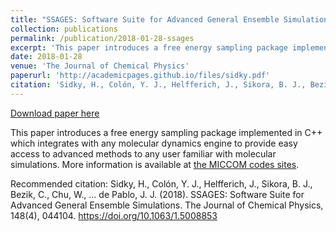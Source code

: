 ```yaml
---
title: "SSAGES: Software Suite for Advanced General Ensemble Simulations"
collection: publications
permalink: /publication/2018-01-28-ssages
excerpt: 'This paper introduces a free energy sampling package implemented in C++ which integrates with any molecular dynamics engine to provide easy access to advanced methods to any user familiar with molecular simulations. More information is available at [the MICCOM codes sites](http://miccomcodes.org).'
date: 2018-01-28
venue: 'The Journal of Chemical Physics'
paperurl: 'http://academicpages.github.io/files/sidky.pdf'
citation: 'Sidky, H., Colón, Y. J., Helfferich, J., Sikora, B. J., Bezik, C., Chu, W., … de Pablo, J. J. (2018). SSAGES: Software Suite for Advanced General Ensemble Simulations. The Journal of Chemical Physics, 148(4), 044104. https://doi.org/10.1063/1.5008853'
---
```


<a href='http://academicpages.github.io/files/sidky.pdf'>Download paper here</a>

This paper introduces a free energy sampling package implemented in C++ which integrates with any molecular dynamics engine to provide easy access to advanced methods to any user familiar with molecular simulations. More information is available at [the MICCOM codes sites](http://miccomcodes.org).

Recommended citation: Sidky, H., Colón, Y. J., Helfferich, J., Sikora, B. J., Bezik, C., Chu, W., … de Pablo, J. J. (2018). SSAGES: Software Suite for Advanced General Ensemble Simulations. The Journal of Chemical Physics, 148(4), 044104. https://doi.org/10.1063/1.5008853
